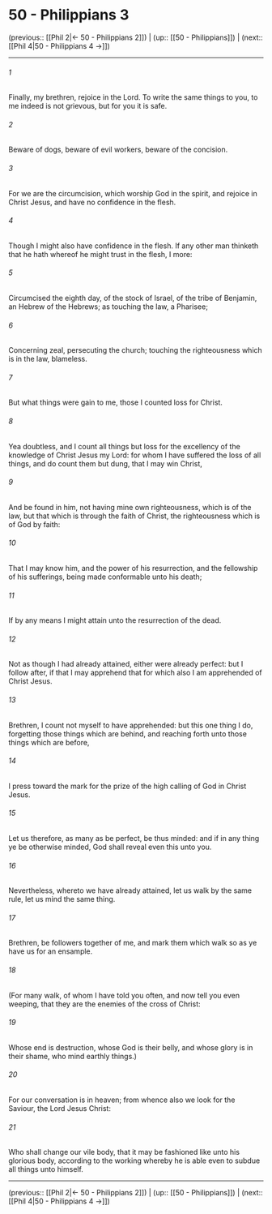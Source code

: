 # 50 - Philippians 3

(previous:: [[Phil 2|← 50 - Philippians 2]]) | (up:: [[50 - Philippians]]) | (next:: [[Phil 4|50 - Philippians 4 →]])

***


###### 1 
Finally, my brethren, rejoice in the Lord. To write the same things to you, to me indeed is not grievous, but for you it is safe. 

###### 2 
Beware of dogs, beware of evil workers, beware of the concision. 

###### 3 
For we are the circumcision, which worship God in the spirit, and rejoice in Christ Jesus, and have no confidence in the flesh. 

###### 4 
Though I might also have confidence in the flesh. If any other man thinketh that he hath whereof he might trust in the flesh, I more: 

###### 5 
Circumcised the eighth day, of the stock of Israel, of the tribe of Benjamin, an Hebrew of the Hebrews; as touching the law, a Pharisee; 

###### 6 
Concerning zeal, persecuting the church; touching the righteousness which is in the law, blameless. 

###### 7 
But what things were gain to me, those I counted loss for Christ. 

###### 8 
Yea doubtless, and I count all things but loss for the excellency of the knowledge of Christ Jesus my Lord: for whom I have suffered the loss of all things, and do count them but dung, that I may win Christ, 

###### 9 
And be found in him, not having mine own righteousness, which is of the law, but that which is through the faith of Christ, the righteousness which is of God by faith: 

###### 10 
That I may know him, and the power of his resurrection, and the fellowship of his sufferings, being made conformable unto his death; 

###### 11 
If by any means I might attain unto the resurrection of the dead. 

###### 12 
Not as though I had already attained, either were already perfect: but I follow after, if that I may apprehend that for which also I am apprehended of Christ Jesus. 

###### 13 
Brethren, I count not myself to have apprehended: but this one thing I do, forgetting those things which are behind, and reaching forth unto those things which are before, 

###### 14 
I press toward the mark for the prize of the high calling of God in Christ Jesus. 

###### 15 
Let us therefore, as many as be perfect, be thus minded: and if in any thing ye be otherwise minded, God shall reveal even this unto you. 

###### 16 
Nevertheless, whereto we have already attained, let us walk by the same rule, let us mind the same thing. 

###### 17 
Brethren, be followers together of me, and mark them which walk so as ye have us for an ensample. 

###### 18 
(For many walk, of whom I have told you often, and now tell you even weeping, that they are the enemies of the cross of Christ: 

###### 19 
Whose end is destruction, whose God is their belly, and whose glory is in their shame, who mind earthly things.) 

###### 20 
For our conversation is in heaven; from whence also we look for the Saviour, the Lord Jesus Christ: 

###### 21 
Who shall change our vile body, that it may be fashioned like unto his glorious body, according to the working whereby he is able even to subdue all things unto himself.

***

(previous:: [[Phil 2|← 50 - Philippians 2]]) | (up:: [[50 - Philippians]]) | (next:: [[Phil 4|50 - Philippians 4 →]])
